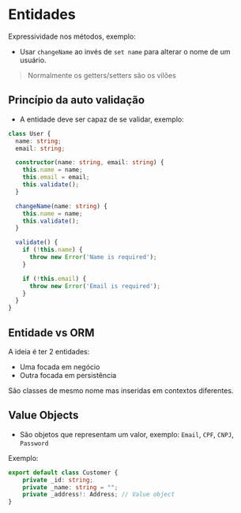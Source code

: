 

# Entidades

Expressividade nos métodos, exemplo:

- Usar `changeName` ao invés de `set name` para alterar o nome de um usuário.

> Normalmente os getters/setters são os vilões

## Princípio da auto validação

- A entidade deve ser capaz de se validar, exemplo:

```ts
class User {
  name: string;
  email: string;

  constructor(name: string, email: string) {
	this.name = name;
	this.email = email;
	this.validate();
  }

  changeName(name: string) {
	this.name = name;
	this.validate();
  }

  validate() {
	if (!this.name) {
	  throw new Error('Name is required');
	}

	if (!this.email) {
	  throw new Error('Email is required');
	}
  }
}
```

## Entidade vs ORM

A ideia é ter 2 entidades:
- Uma focada em negócio
- Outra focada em persistência

São classes de mesmo nome mas inseridas em contextos diferentes.

## Value Objects

- São objetos que representam um valor, exemplo: `Email`, `CPF`, `CNPJ`, `Password`

Exemplo:

```ts
export default class Customer {
	private _id: string;
	private _name: string = "";
	private _address!: Address; // Value object
}
```

